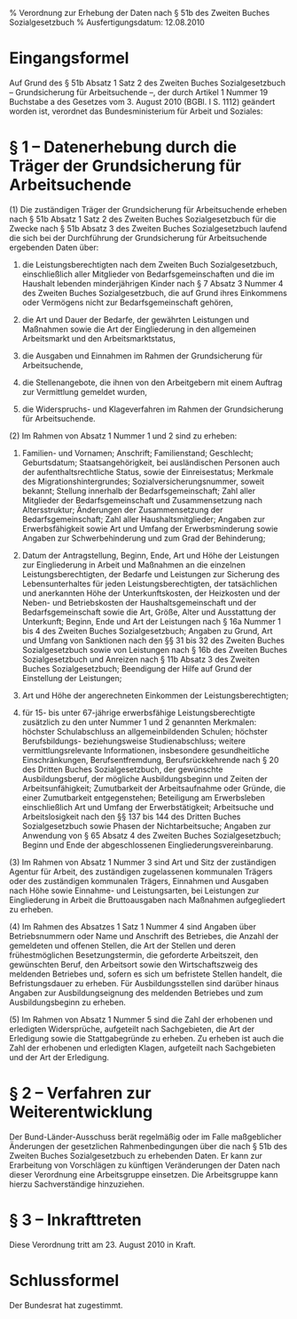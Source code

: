 % Verordnung zur Erhebung der Daten nach § 51b des Zweiten Buches Sozialgesetzbuch
% Ausfertigungsdatum: 12.08.2010
 
# Eingangsformel

Auf Grund des § 51b Absatz 1 Satz 2 des Zweiten Buches Sozialgesetzbuch – Grundsicherung für Arbeitsuchende –, der durch Artikel 1 Nummer 19 Buchstabe a des Gesetzes vom 3. August 2010 (BGBl. I S. 1112) geändert worden ist, verordnet das Bundesministerium für Arbeit und Soziales:

# § 1 – Datenerhebung durch die Träger der Grundsicherung für Arbeitsuchende

(1) Die zuständigen Träger der Grundsicherung für Arbeitsuchende erheben nach § 51b Absatz 1 Satz 2 des Zweiten Buches Sozialgesetzbuch für die Zwecke nach § 51b Absatz 3 des Zweiten Buches Sozialgesetzbuch laufend die sich bei der Durchführung der Grundsicherung für Arbeitsuchende ergebenden Daten über:

1. die Leistungsberechtigten nach dem Zweiten Buch Sozialgesetzbuch, einschließlich aller Mitglieder von Bedarfsgemeinschaften und die im Haushalt lebenden minderjährigen Kinder nach § 7 Absatz 3 Nummer 4 des Zweiten Buches Sozialgesetzbuch, die auf Grund ihres Einkommens oder Vermögens nicht zur Bedarfsgemeinschaft gehören,

2. die Art und Dauer der Bedarfe, der gewährten Leistungen und Maßnahmen sowie die Art der Eingliederung in den allgemeinen Arbeitsmarkt und den Arbeitsmarktstatus,

3. die Ausgaben und Einnahmen im Rahmen der Grundsicherung für Arbeitsuchende,

4. die Stellenangebote, die ihnen von den Arbeitgebern mit einem Auftrag zur Vermittlung gemeldet wurden,

5. die Widerspruchs- und Klageverfahren im Rahmen der Grundsicherung für Arbeitsuchende.

(2) Im Rahmen von Absatz 1 Nummer 1 und 2 sind zu erheben:

1. Familien- und Vornamen; Anschrift; Familienstand; Geschlecht; Geburtsdatum; Staatsangehörigkeit, bei ausländischen Personen auch der aufenthaltsrechtliche Status, sowie der Einreisestatus; Merkmale des Migrationshintergrundes; Sozialversicherungsnummer, soweit bekannt; Stellung innerhalb der Bedarfsgemeinschaft; Zahl aller Mitglieder der Bedarfsgemeinschaft und Zusammensetzung nach Altersstruktur; Änderungen der Zusammensetzung der Bedarfsgemeinschaft; Zahl aller Haushaltsmitglieder; Angaben zur Erwerbsfähigkeit sowie Art und Umfang der Erwerbsminderung sowie Angaben zur Schwerbehinderung und zum Grad der Behinderung;

2. Datum der Antragstellung, Beginn, Ende, Art und Höhe der Leistungen zur Eingliederung in Arbeit und Maßnahmen an die einzelnen Leistungsberechtigten, der Bedarfe und Leistungen zur Sicherung des Lebensunterhaltes für jeden Leistungsberechtigten, der tatsächlichen und anerkannten Höhe der Unterkunftskosten, der Heizkosten und der Neben- und Betriebskosten der Haushaltsgemeinschaft und der Bedarfsgemeinschaft sowie die Art, Größe, Alter und Ausstattung der Unterkunft; Beginn, Ende und Art der Leistungen nach § 16a Nummer 1 bis 4 des Zweiten Buches Sozialgesetzbuch; Angaben zu Grund, Art und Umfang von Sanktionen nach den §§ 31 bis 32 des Zweiten Buches Sozialgesetzbuch sowie von Leistungen nach § 16b des Zweiten Buches Sozialgesetzbuch und Anreizen nach § 11b Absatz 3 des Zweiten Buches Sozialgesetzbuch; Beendigung der Hilfe auf Grund der Einstellung der Leistungen;

3. Art und Höhe der angerechneten Einkommen der Leistungsberechtigten;

4. für 15- bis unter 67-jährige erwerbsfähige Leistungsberechtigte zusätzlich zu den unter Nummer 1 und 2 genannten Merkmalen: höchster Schulabschluss an allgemeinbildenden Schulen; höchster Berufsbildungs- beziehungsweise Studienabschluss; weitere vermittlungsrelevante Informationen, insbesondere gesundheitliche Einschränkungen, Berufsentfremdung, Berufsrückkehrende nach § 20 des Dritten Buches Sozialgesetzbuch, der gewünschte Ausbildungsberuf, der mögliche Ausbildungsbeginn und Zeiten der Arbeitsunfähigkeit; Zumutbarkeit der Arbeitsaufnahme oder Gründe, die einer Zumutbarkeit entgegenstehen; Beteiligung am Erwerbsleben einschließlich Art und Umfang der Erwerbstätigkeit; Arbeitsuche und Arbeitslosigkeit nach den §§ 137 bis 144 des Dritten Buches Sozialgesetzbuch sowie Phasen der Nichtarbeitsuche; Angaben zur Anwendung von § 65 Absatz 4 des Zweiten Buches Sozialgesetzbuch; Beginn und Ende der abgeschlossenen Eingliederungsvereinbarung.

(3) Im Rahmen von Absatz 1 Nummer 3 sind Art und Sitz der zuständigen Agentur für Arbeit, des zuständigen zugelassenen kommunalen Trägers oder des zuständigen kommunalen Trägers, Einnahmen und Ausgaben nach Höhe sowie Einnahme- und Leistungsarten, bei Leistungen zur Eingliederung in Arbeit die Bruttoausgaben nach Maßnahmen aufgegliedert zu erheben.

(4) Im Rahmen des Absatzes 1 Satz 1 Nummer 4 sind Angaben über Betriebsnummern oder Name und Anschrift des Betriebes, die Anzahl der gemeldeten und offenen Stellen, die Art der Stellen und deren frühestmöglichen Besetzungstermin, die geforderte Arbeitszeit, den gewünschten Beruf, den Arbeitsort sowie den Wirtschaftszweig des meldenden Betriebes und, sofern es sich um befristete Stellen handelt, die Befristungsdauer zu erheben. Für Ausbildungsstellen sind darüber hinaus Angaben zur Ausbildungseignung des meldenden Betriebes und zum Ausbildungsbeginn zu erheben.

(5) Im Rahmen von Absatz 1 Nummer 5 sind die Zahl der erhobenen und erledigten Widersprüche, aufgeteilt nach Sachgebieten, die Art der Erledigung sowie die Stattgabegründe zu erheben. Zu erheben ist auch die Zahl der erhobenen und erledigten Klagen, aufgeteilt nach Sachgebieten und der Art der Erledigung.

# § 2 – Verfahren zur Weiterentwicklung

Der Bund-Länder-Ausschuss berät regelmäßig oder im Falle maßgeblicher Änderungen der gesetzlichen Rahmenbedingungen über die nach § 51b des Zweiten Buches Sozialgesetzbuch zu erhebenden Daten. Er kann zur Erarbeitung von Vorschlägen zu künftigen Veränderungen der Daten nach dieser Verordnung eine Arbeitsgruppe einsetzen. Die Arbeitsgruppe kann hierzu Sachverständige hinzuziehen.

# § 3 – Inkrafttreten

Diese Verordnung tritt am 23. August 2010 in Kraft.

# Schlussformel

Der Bundesrat hat zugestimmt.
